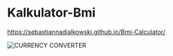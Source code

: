 # Kalkulator-Bmi

https://sebastiannadialkowski.github.io/Bmi-Calculator/


![CURRENCY CONVERTER](https://user-images.githubusercontent.com/121190741/213560536-be23f3f6-0031-4906-b542-10e080779f99.gif)
